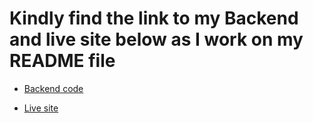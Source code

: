 # Kindly find the link to my Backend and live site below as I work on my README file

- [Backend code](https://github.com/Esuza-arch/HMS-Backend.git) 

- [Live site](https://hms-frontend-delta.vercel.app/) 